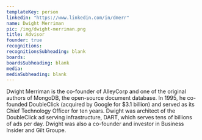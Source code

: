 ```yaml
---
templateKey: person
linkedin: "https://www.linkedin.com/in/dmerr"
name: Dwight Merriman
pic: /img/dwight-merriman.png
title: Advisor
founder: true
recognitions:
recognitionsSubheading: blank
boards:
boardsSubheading: blank
media:
mediaSubheading: blank
---
```


Dwight Merriman is the co-founder of AlleyCorp and one of the original
authors of MongoDB, the open-source document database. In 1995, he
co-founded DoubleClick (acquired by Google for \$3.1 billion) and served as
its Chief Technology Officer for ten years. Dwight was architect of the
DoubleClick ad serving infrastructure, DART, which serves tens of billions
of ads per day. Dwight was also a co-founder and investor in Business
Insider and Gilt Groupe.
